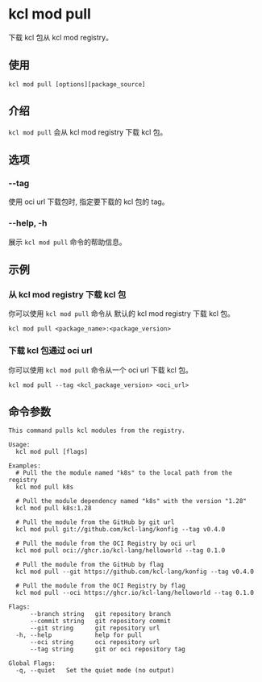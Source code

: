 # kcl mod pull

下载 kcl 包从 kcl mod registry。

## 使用

```shell
kcl mod pull [options][package_source]
```

## 介绍

`kcl mod pull` 会从 kcl mod registry 下载 kcl 包。

## 选项

### --tag

使用 oci url 下载包时, 指定要下载的 kcl 包的 tag。

### --help, -h

展示 `kcl mod pull` 命令的帮助信息。

## 示例

### 从 kcl mod registry 下载 kcl 包

你可以使用 `kcl mod pull` 命令从 默认的 kcl mod registry 下载 kcl 包。

```shell
kcl mod pull <package_name>:<package_version>
```

### 下载 kcl 包通过 oci url

你可以使用 `kcl mod pull` 命令从一个 oci url 下载 kcl 包。

```shell
kcl mod pull --tag <kcl_package_version> <oci_url>
```

## 命令参数

```shell
This command pulls kcl modules from the registry.

Usage:
  kcl mod pull [flags]

Examples:
  # Pull the the module named "k8s" to the local path from the registry
  kcl mod pull k8s

  # Pull the module dependency named "k8s" with the version "1.28"
  kcl mod pull k8s:1.28

  # Pull the module from the GitHub by git url
  kcl mod pull git://github.com/kcl-lang/konfig --tag v0.4.0

  # Pull the module from the OCI Registry by oci url
  kcl mod pull oci://ghcr.io/kcl-lang/helloworld --tag 0.1.0

  # Pull the module from the GitHub by flag
  kcl mod pull --git https://github.com/kcl-lang/konfig --tag v0.4.0

  # Pull the module from the OCI Registry by flag
  kcl mod pull --oci https://ghcr.io/kcl-lang/helloworld --tag 0.1.0

Flags:
      --branch string   git repository branch
      --commit string   git repository commit
      --git string      git repository url
  -h, --help            help for pull
      --oci string      oci repository url
      --tag string      git or oci repository tag

Global Flags:
  -q, --quiet   Set the quiet mode (no output)
```
